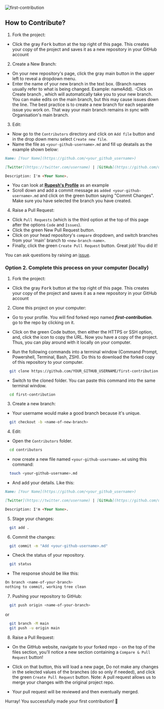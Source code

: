 ![first-contribution](https://user-images.githubusercontent.com/91791257/234664400-33701a2e-4538-44dd-b4f7-66a88fb8a395.gif)

## How to Contribute?

1. Fork the project:

- Click the gray <kbd>Fork</kbd> button at the top right of this page. This creates your copy of the project and saves it as a new repository in your GitHub account

2. Create a New Branch:

- On your new repository's page, click the gray main button in the upper left to reveal a dropdown menu.
- Enter the name of your new branch in the text box. (Branch names usually refer to what is being changed. Example: nameAdd).
  -Click on Create branch <new branch name>, which will automatically take you to your new branch. You can make edits on the main branch, but this may cause issues down the line. The best practice is to create a new branch for each separate issue you work on. That way your main branch remains in sync with Organisation's main branch.

3. Edit:

- Now go to the `Contributors` directory and click on `Add file` button and in the drop down menu select `Create new file`.
- Name the file as `<your-github-username>.md` and fill up deatails as the example shown below:
```md
Name: [Your Name](https://github.com/<your_github_username>)

[Twitter](https://twitter.com/username) | [GitHub](https://github.com/username) | [LinkedIn](https://linkedin.com/in/username)

Description: I'm <Your Name>.
```

- You can look at [**Rupesh's Profile**](https://github.com/Code-Yacht/first-contribution/contributors/rupeshexe.md) as an example
- Scroll down and add a commit message as `added <your-github-username>.md`  and click on the green button saying "Commit Changes". Make sure you have selected the branch you have created.

4. Raise a Pull Request:

- Click `Pull Requests` (which is the third option at the top of this page after the options `Code` and `Issues`).
- Click the green New Pull Request button.
- Click on your head repository's `compare` dropdown, and switch branches from your 'main' branch to `<new-branch-name>`.
- Finally, click the green `Create Pull Request` button. Great job! You did it!

You can ask questions by raising an [issue](https://github.com/Code-Yacht/first-contribution/issues/new).

### Option 2. Complete this process on your computer (locally)

1. Fork the project:

- Click the gray <kbd>Fork</kbd> button at the top right of this page. This creates your copy of the project and saves it as a new repository in your GitHub account

2. Clone this project on your computer:

- Go to your profile. You will find forked repo named **_first-contribution_**. go to the repo by clicking on it.
- Click on the green Code button, then either the HTTPS or SSH option, and, click the icon to copy the URL. Now you have a copy of the project. Thus, you can play around with it locally on your computer.

- Run the following commands into a terminal window (Command Prompt, Powershell, Terminal, Bash, ZSH). Do this to download the forked copy of this repository to your computer.

```bash
  git clone https://github.com/YOUR_GITHUB_USERNAME/first-contribution.git
```

- Switch to the cloned folder. You can paste this command into the same terminal window.

```bash
  cd first-contribution
```

3. Create a new branch:

- Your username would make a good branch because it's unique.

```bash
  git checkout -b <name-of-new-branch>
```

4. Edit:

- Open the `Contributors` folder.
```bash
  cd contributors
```

- now create a new file named `<your-github-username>.md` using this command:
```bash
  touch <your-github-username>.md
```

- And add your details. Like this:
```md
Name: [Your Name](https://github.com/<your_github_username>)

[Twitter](https://twitter.com/username) | [GitHub](https://github.com/username) | [LinkedIn](https://linkedin.com/in/username)

Description: I'm <Your Name>.
```

5. Stage your changes:

```bash
  git add .
```

6. Commit the changes:

```bash
  git commit -m "Add <your-github-username>.md"
```

- Check the status of your repository.

```bash
  git status
```

- The response should be like this:

```bash
On branch <name-of-your-branch>
nothing to commit, working tree clean
```

7. Pushing your repository to GitHub:

```bash
  git push origin <name-of-your-branch>
```

or

```bash
  git branch -M main
  git push -u origin main
```

8. Raise a Pull Request:

- On the GitHub website, navigate to your forked repo - on the top of the files section, you'll notice a new section containing a `Compare & Pull Request` button!

- Click on that button, this will load a new page, Do not make any changes in the selected values of the branches (do so only if needed), and click the green `Create Pull Request` button.
  Note: A pull request allows us to merge your changes with the original project repo.

- Your pull request will be reviewed and then eventually merged.

Hurray! You successfully made your first contribution! 🎉
